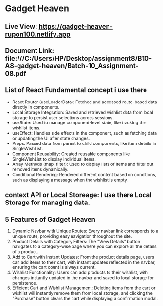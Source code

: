 # Gadget Heaven
## Live View: https://gadget-heaven-rupon100.netlify.app

## Document Link: file:///C:/Users/HP/Desktop/assignment8/B10-A8-gadget-heaven/Batch-10_Assignment-08.pdf


## List of React Fundamental  concept i use there
* React Router (useLoaderData): Fetched and     accessed route-based data directly in components.
* Local Storage Integration: Saved and retrieved wishlist data from local storage to persist user selections across sessions.
* useState: Used to manage component-level state, like tracking the wishlist items.
* useEffect: Handles side effects in the component, such as fetching data or updating the UI after state changes.
* Props: Passed data from parent to child components, like item details in SingleWishList.
* Component Reusability: Created reusable components like SingleWishList to display individual items.
* Array Methods (map, filter): Used to display lists of items and filter out removed items dynamically.
* Conditional Rendering: Rendered different content based on conditions, such as displaying a message when the wishlist is empty.

## context API or Local Storeage: I use there Local Storage for managing data.

 

## 5 Features of Gadget Heaven
1.  Dynamic Navbar with Unique Routes: Every navbar link corresponds to a unique route, providing easy navigation throughout the site.
2.  Product Details with Category Filters: The "View Details" button navigates to a category-wise page where you can explore all the details of a product.
3. Add to Cart with Instant Updates: From the product details page, users can add items to their cart, with instant updates reflected in the navbar, ensuring the cart count is always current.
4. Wishlist Functionality: Users can add products to their wishlist, with changes instantly updated in the navbar and saved to local storage for persistence.
5. Efficient Cart and Wishlist Management: Deleting items from the cart or wishlist will instantly remove them from local storage, and clicking the "Purchase" button clears the cart while displaying a confirmation modal.
 